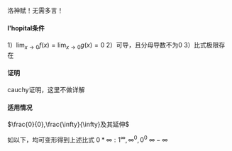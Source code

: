 洛神赋！无需多言！
#### l'hopital条件
1）$\lim_{ x \to 0 }f(x)=\lim_{ x \to 0 }g(x)=0$
2）可导，且分母导数不为0
3）比式极限存在

#### 证明
cauchy证明，这里不做详解

#### 适用情况

$\frac{0}{0},\frac{\infty}{\infty}及其延伸$

如以下，均可变形得到上述比式
$0*\infty: 1^{\infty},\infty^0,0^0$
$\infty-\infty$

